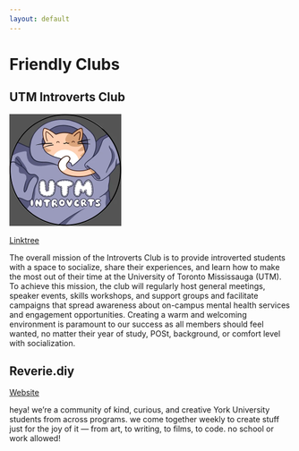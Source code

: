 ```yaml
---
layout: default
---
```


# Friendly Clubs

<style>
img {
    width: 200px;
}
</style>

## UTM Introverts Club

![](/assets/img/introverts.png)

[Linktree](https://linktr.ee/utmintroverts)

The overall mission of the Introverts Club is to provide introverted students with a space to socialize, share their experiences, and learn how to make the most out of their time at the University of Toronto Mississauga (UTM). To achieve this mission, the club will regularly host general meetings, speaker events, skills workshops, and support groups and facilitate campaigns that spread awareness about on-campus mental health services and engagement opportunities. Creating a warm and welcoming environment is paramount to our success as all members should feel wanted, no matter their year of study, POSt, background, or comfort level with socialization.

## Reverie.diy

[Website](https://www.reverie.diy/)

heya! we’re a community of kind, curious, and creative York University students from across programs. we come together weekly to create stuff just for the joy of it — from art, to writing, to films, to code. no school or work allowed!

